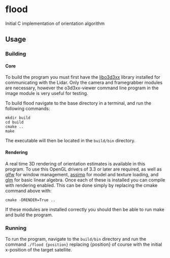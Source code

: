 # flood

Initial C implementation of orientation algorithm

## Usage
### Building
#### Core
To build the program you must first have the [libo3d3xx](https://github.com/lovepark/libo3d3xx) library installed for communicating with the Lidar. Only the camera and framegrabber modules are necessary, however the o3d3xx-viewer command line program in the image module is very useful for testing.

To build flood navigate to the base directory in a terminal, and run the following commands:

```
mkdir build
cd build
cmake ..
make
```
The executable will then be located in the `build/bin` directory.

#### Rendering
A real time 3D rendering of orientation estimates is available in this program. To use this OpenGL drivers of 3.3 or later are required, as well as [glfw](https://github.com/glfw/glfw) for window management, [assimp](https://github.com/assimp/assimp) for model and texture loading, and [glm](https://glm.g-truc.net/0.9.8/index.html) for basic linear algebra. Once each of these is installed you can compile with rendering enabled. This can be done simply by replacing the cmake command above with:

```
cmake -DRENDER=True ..
```
If these modules are installed correctly you should then be able to run make and build the program.

### Running
To run the program, navigate to the `build/bin` directory and run the command `./flood {position}` replacing {position} of course with the initial x-position of the target satellite.
